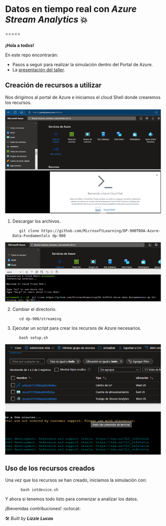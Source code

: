 # Datos en tiempo real con _Azure Stream Analytics_ 💥
⭐⭐⭐⭐⭐

**¡Hola a todxs!**

En este repo encontrarán:

* Pasos a seguir para realizar la simulación dentro del Portal de Azure.
* La [presentación del taller](https://www.canva.com/design/DAFTrdkz0h4/Unkoezl0YRJZIW9G8ZCP_A/view?utm_content=DAFTrdkz0h4&utm_campaign=designshare&utm_medium=link&utm_source=publishsharelink
).

## Creación de recursos a utilizar

Nos dirigimos al portal de Azure e iniciamos el cloud Shell donde crearemos los  recursos.

![ ](images/1-Abrir-entorno.png)

1. Descargar los archivos.

          git clone https://github.com/MicrosoftLearning/DP-900T00A-Azure-Data-Fundamentals dp-900

![ ](images/2-Descargar-archivos.png)

2. Cambiar el directorio.

          cd dp-900/streaming

3. Ejecutar un script para crear los recursos de Azure necesarios.

          bash setup.sh

![ ](images/3-Grupo-recursos.png)

## Uso de los recursos creados

Una vez que los recursos se han creado, iniciamos la simulación con:

           bash iotdevice.sh 

Y ahora si tenemos todo listo para comenzar a analizar los datos.

¡Bievenidas contribuciones! :octocat:

🛠️  _Built by **Lizzie Lucas**_
